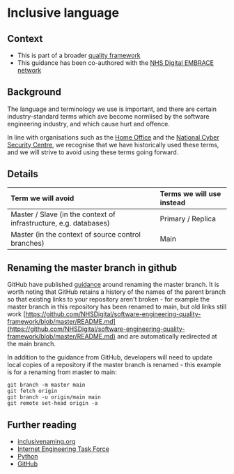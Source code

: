 # Inclusive language

## Context

* This is part of a broader [quality framework](README.md)
* This guidance has been co-authored with the [NHS Digital EMBRACE network](https://digital.nhs.uk/about-nhs-digital/corporate-information-and-documents/staff-networks#ethnic-minorities-broadening-racial-awareness-and-cultural-exchange-embrace-)

## Background

The language and terminology we use is important, and there are certain industry-standard terms which ave become normlised by the software engineering industry, and which cause hurt and offence. 

In line with organisations such as the [Home Office](https://hodigital.blog.gov.uk/2020/07/23/not-a-black-and-white-issue-using-racially-neutral-terms-in-technology/) and the [National Cyber Security Centre](https://www.ncsc.gov.uk/blog-post/terminology-its-not-black-and-white), we recognise that we have historically used these terms, and we will strive to avoid using these terms going forward.

## Details

| Term we will avoid | Terms we will use instead | 
| :----------------- | :------------------------ |
| Master / Slave (in the context of infrastructure, e.g. databases)                | Primary / Replica                       | 
| Master (in the context of source control branches)                | Main                       | 

## Renaming the master branch in github

GitHub have published [guidance](https://github.com/github/renaming) around renaming the master branch. It is worth noting that GitHub retains a history of the names of the parent branch so that existing links to your repository aren't broken - for example the master branch in this repository has been renamed to main, but old links still work [https://github.com/NHSDigital/software-engineering-quality-framework/blob/master/README.md](https://github.com/NHSDigital/software-engineering-quality-framework/blob/master/README.md) and are automatically redirected at the main branch.

In addition to the guidance from GitHub, developers will need to update local copies of a repository if the master branch is renamed - this example is for a renaming from master to main:

```
git branch -m master main
git fetch origin
git branch -u origin/main main
git remote set-head origin -a
```
## Further reading

* [inclusivenaming.org](https://inclusivenaming.org/word-lists/overview/)
* [Internet Engineering Task Force](https://datatracker.ietf.org/doc/draft-knodel-terminology/)
* [Python](https://bugs.python.org/issue34605)
* [GitHub](https://github.com/github/renaming)

